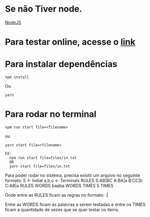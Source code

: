 # Se não Tiver node.

[NodeJS](https://nodejs.org/en/download/)

# Para testar online, acesse o [link](https://pucflap.herokuapp.com/)

# Para instalar dependências

```
npm install
```

Ou

```
yarn
```

# Para rodar no terminal

```
npm run start file=<filename>
```

ou

```
yarn start file=<filename>
```

```
EX:
  npm run start file=files/in.txt
  OR
  yarn start file=files/in.txt
```

Para poder rodar no sistema, precisa existir um arquivo no seguinte formato:
S <- Initial
a,b,c <- Terminals
RULES
S:AB|BC
A:BA|a
B:CC|b
C:AB|a
RULES
WORDS
baaba
WORDS
TIMES
5
TIMES

Onde entre as RULES ficam as regras no formato:
<variable>:<rule>|<rule>

Entre as WORDS ficam as palavras a serem testadas
e entre os TIMES ficam a quantidade de vezes que se quer testar os items.
